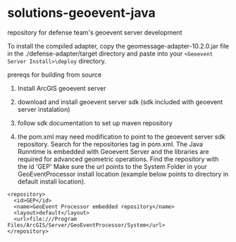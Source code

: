 solutions-geoevent-java 
====================

repository for defense team's geoevent server development

To install the compiled adapter, copy the geomessage-adapter-10.2.0.jar file in the ./defense-adapter/target directory and paste into your ``<Geoevent Server Install>\deploy`` directory.

prereqs for building from source
1. Install ArcGIS geoevent server

2. download and install geoevent server sdk (sdk included with geoevent server instalation)

3. follow sdk documentation to set up maven repository

4. the pom.xml may need modification to point to the geoevent server sdk repository. Search for the repositories tag in pom.xml.  The Java Runntime is embedded with Geoevent Server and the libraries are required for advanced geometric operations.  Find the repository with the id 'GEP' Make sure the url points to the System Folder in your GeoEventProcessor install location (example below points to directory in default install location).

```
<repository> 
  <id>GEP</id>
  <name>GeoEvent Processor embedded repository</name>
  <layout>default</layout>
  <url>file:///Program Files/ArcGIS/Server/GeoEventProcessor/System</url> 
</repository>
```


